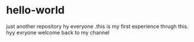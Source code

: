 # hello-world
just another repository
hy everyone .this
is my first experience thrugh this.
hyy evryone
welcome back to my channel
